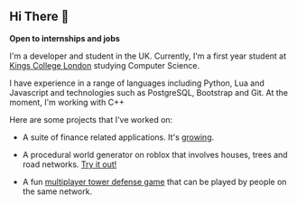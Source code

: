 ## Hi There 👋

**Open to internships and jobs**

I'm a developer and student in the UK. Currently, I'm a first year student at [Kings College London](https://www.kcl.ac.uk/) studying Computer Science.

I have experience in a range of languages including Python, Lua and Javascript and technologies such as PostgreSQL, Bootstrap and Git. At the moment, I'm working with C++

Here are some projects that I've worked on: 

- A suite of finance related applications. It's [growing](https://github.com/shoaib281/finance-suite).

- A procedural world generator on roblox that involves houses, trees and road networks. [Try it out!](https://www.roblox.com/games/6156846028/Procedural-Generation) 

- A fun [multiplayer tower defense game](https://github.com/shoaib281/tower-defense-battles) that can be played by people on the same network.
